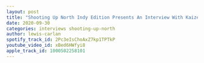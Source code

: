 ```yaml
---
layout: post
title: "Shooting Up North Indy Edition Presents An Interview With Kaizen Pro Wrestling's Covey Christ"
date: 2020-09-30
categories: interviews shooting-up-north
author: lewis-carlan
spotify_track_id: 2Pc3eIsChoAxZ7kp1TPTkP
youtube_video_id: xBed6HWfyi8
apple_track_id: 1000502258101
---
```

